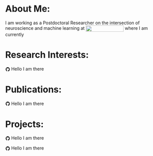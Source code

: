# About Me:
<p> I am working as a Postdoctoral Researcher on the intersection of neuroscience and machine learning at <img align="center" width="120" height="20" src="https://www.simplyscience.ch/assets/images/6/Logo_UZH_ETHZ-34d67296.jpg"> where I am currently</p>

# Research Interests:
<p><img align="center" width="15" height="15" src="/img/github-logo-new.png">&nbsp;Hello I am there</p>

# Publications:
<p><img align="center" width="15" height="15" src="/img/github-logo-new.png">&nbsp;Hello I am there</p>

# Projects:
<p><img align="center" width="15" height="15" src="/img/github-logo-new.png">&nbsp;Hello I am there</p>
<p><img align="center" width="15" height="15" src="/img/github-logo-new.png">&nbsp;Hello I am there</p>

